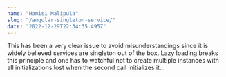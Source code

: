 ```yaml
---
name: "Hamisi Malipula"
slug: "/angular-singleton-service/"
date: "2022-12-29T22:34:35.495Z"
---
```

This has been a very clear issue to avoid misunderstandings since it is widely believed services are singleton out of the box. Lazy loading breaks this principle and one has to watchful not to create multiple instances with all initializations lost when the second call initializes it... 
